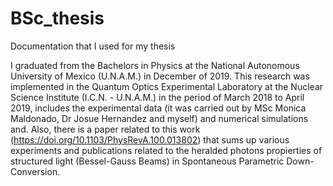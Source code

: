 # BSc_thesis
Documentation that I used for my thesis

I graduated from the Bachelors in Physics at the National Autonomous University of Mexico (U.N.A.M.) in December of 2019. This research was implemented in the Quantum Optics Experimental Laboratory at the Nuclear Science Institute (I.C.N. - U.N.A.M.) in the period of March 2018 to April 2019, includes the experimental data (it was carried out by MSc Monica Maldonado, Dr Josue Hernandez and myself) and numerical simulations and. Also, there is a paper related to this work (https://doi.org/10.1103/PhysRevA.100.013802) that sums up various experiments and publications related to the heralded photons propierties of structured light (Bessel-Gauss Beams) in Spontaneous Parametric Down-Conversion.


